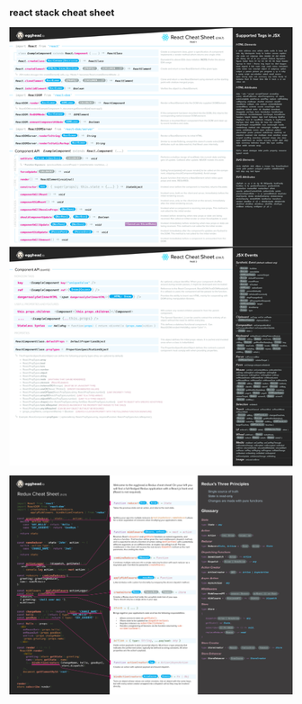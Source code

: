 ###  react stack cheat sheet

![react cheat sheet](./react-cheat-sheet.jpg)

![redux cheat sheet](./redux-cheat-sheet.jpg)